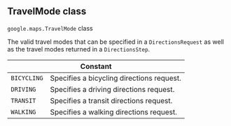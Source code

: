 <h2 id="TravelMode"> TravelMode class </h2><p>
<code><span itemprop="path">google.maps</span>.<span itemprop="name">TravelMode</span></code>
class
</p><p>The valid travel modes that can be specified in a <code>DirectionsRequest</code> as well as the travel modes returned in a <code>DirectionsStep</code>.</p><div class="devsite-table-wrapper"><table class="constants responsive" summary="class TravelMode - Constants">
<thead>
<tr><th colspan="2">Constant</th>
</tr></thead>
<tbody>
<tr>
<td><code><span>BICYCLING</span></code></td>
<td>Specifies a bicycling directions request.</td>
</tr>
<tr>
<td><code><span>DRIVING</span></code></td>
<td>Specifies a driving directions request.</td>
</tr>
<tr>
<td><code><span>TRANSIT</span></code></td>
<td>Specifies a transit directions request.</td>
</tr>
<tr>
<td><code><span>WALKING</span></code></td>
<td>Specifies a walking directions request.</td>
</tr>
</tbody>
</table></div>